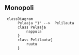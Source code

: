 ## Monopoli

```mermaid
 classDiagram
      Pelaaja "1" -->  Pelilauta
      class Pelaaja
          nappula
      }
      class Pelilauta{
          ruutu
      }
```
